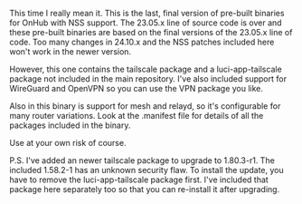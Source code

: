 This time I really mean it.  This is the last, final version of pre-built binaries for OnHub with NSS support.
The 23.05.x line of source code is over and these pre-built binaries are based on the final versions of the
23.05.x line of code.  Too many changes in 24.10.x and the NSS patches included here won't work in the newer version.

However, this one contains the tailscale package and a luci-app-tailscale package not included in the main
repository.  I've also included support for WireGuard and OpenVPN so you can use the VPN package you like.

Also in this binary is support for mesh and relayd, so it's configurable for many router variations.
Look at the .manifest file for details of all the packages included in the binary.

Use at your own risk of course.

P.S.  I've added an newer tailscale package to upgrade to 1.80.3-r1.  The included 1.58.2-1 has an unknown security flaw.
To install the update, you have to remove the luci-app-tailscale package first.  I've included that package here separately too so
that you can re-install it after upgrading.
